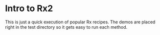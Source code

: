# Intro to Rx2

This is just a quick execution of popular Rx recipes.
The demos are placed right in the test directory so it gets easy to run each method.